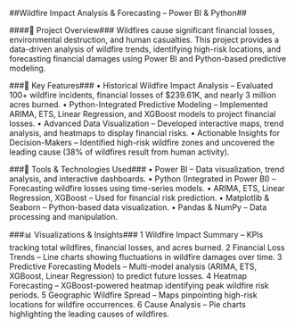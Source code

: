 ##Wildfire Impact Analysis & Forecasting – Power BI & Python##

####📌 Project Overview###
Wildfires cause significant financial losses, environmental destruction, and human casualties. This project provides a data-driven analysis of wildfire trends, identifying high-risk locations, and forecasting financial damages using Power BI and Python-based predictive modeling.

###🚀 Key Features###
•	Historical Wildfire Impact Analysis – Evaluated 100+ wildfire incidents, financial losses of $239.61K, and nearly 3 million acres burned.
•	Python-Integrated Predictive Modeling – Implemented ARIMA, ETS, Linear Regression, and XGBoost models to project financial losses.
•	Advanced Data Visualization – Developed interactive maps, trend analysis, and heatmaps to display financial risks.
•	Actionable Insights for Decision-Makers – Identified high-risk wildfire zones and uncovered the leading cause (38% of wildfires result from human activity).

###🔧 Tools & Technologies Used###
•	Power BI – Data visualization, trend analysis, and interactive dashboards.
•	Python (Integrated in Power BI) – Forecasting wildfire losses using time-series models.
•	ARIMA, ETS, Linear Regression, XGBoost – Used for financial risk prediction.
•	Matplotlib & Seaborn – Python-based data visualization.
•	Pandas & NumPy – Data processing and manipulation.

###📊 Visualizations & Insights###
1 Wildfire Impact Summary – KPIs tracking total wildfires, financial losses, and acres burned.
2 Financial Loss Trends – Line charts showing fluctuations in wildfire damages over time.
3️ Predictive Forecasting Models – Multi-model analysis (ARIMA, ETS, XGBoost, Linear Regression) to predict future losses.
4️ Heatmap Forecasting – XGBoost-powered heatmap identifying peak wildfire risk periods.
5️ Geographic Wildfire Spread – Maps pinpointing high-risk locations for wildfire occurrences.
6️ Cause Analysis – Pie charts highlighting the leading causes of wildfires.


